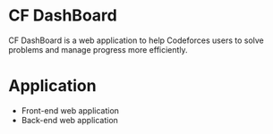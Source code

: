 # CF DashBoard

CF DashBoard is a web application to help Codeforces users to solve problems and manage progress more efficiently.

# Application

- Front-end web application
- Back-end web application
